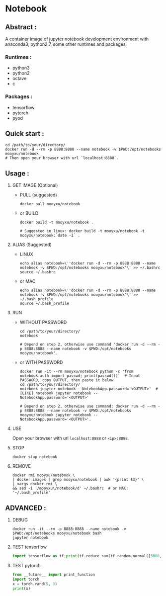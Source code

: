 # Notebook


## Abstract :

A container image of jupyter notebook development environment with anaconda3, python2.7, some other runtimes and packages.

### Runtimes :

* python3
* python2
* octave
* c

### Packages :

* tensorflow
* pytorch
* pyod



## Quick start :

```shell
cd /path/to/your/directory/
docker run -d --rm -p 8888:8888 --name notebook -v $PWD:/opt/notebooks mooyxu/notebook
# Then open your browser with url `localhost:8888`.
```



## Usage :

1. GET IMAGE (Optional)

    * PULL (suggested)

      ```shell
      docker pull mooyxu/notebook
      ```

    * or BUILD

      ```shell
      docker build -t mooyxu/notebook .
      
      # Suggested in linux: docker build -t mooyxu/notebook -t mooyxu/notebook:`date -I` .
      ```

2. ALIAS (Suggested)

    * LINUX

      ```shell
      echo alias notebook=\''docker run -d --rm -p 8888:8888 --name notebook -v $PWD:/opt/notebooks mooyxu/notebook'\' >> ~/.bashrc
      source ~/.bashrc
      ```

    * or MAC

      ```shell
      echo alias notebook=\''docker run -d --rm -p 8888:8888 --name notebook -v $PWD:/opt/notebooks mooyxu/notebook'\' >> ~/.bash_profile
      source ~/.bash_profile
      ```

3. RUN

   * WITHOUT PASSWORD

     ```shell
     cd /path/to/your/directory/
     notebook
     
     # Depend on step 2, otherwise use command 'docker run -d --rm -p 8888:8888 --name notebook -v $PWD:/opt/notebooks mooyxu/notebook'.
     ```

   * or WITH PASSWORD

     ```shell
     docker run -it --rm mooyxu/notebook python -c 'from notebook.auth import passwd; print(passwd())'  # Input PASSWORD, copy OUTPUT, then paste it below
     cd /path/to/your/directory/
     notebook jupyter notebook --NotebookApp.password='<OUTPUT>'  # [LIKE] notebook jupyter notebook --NotebookApp.password='<OUTPUT>'
     
     # Depend on step 2, otherwise use command: docker run -d --rm -p 8888:8888 --name notebook -v $PWD:/opt/notebooks mooyxu/notebook jupyter notebook --NotebookApp.password='<OUTPUT>'.
     ```

4. USE

    Open your browser with url `localhost:8888` or `<ip>:8888`.

5. STOP

    ```shell
    docker stop notebook
    ```

6. REMOVE

    ```shell
    docker rmi mooyxu/notebook \
    | docker images | grep mooyxu/notebook | awk '{print $3}' \
    | xargs docker rmi \
    && sed -i '/mooyxu\/notebook/d' ~/.bashrc  # or MAC: '~/.bash_profile'
    ```



## ADVANCED :

1. DEBUG

    ```shell
    docker run -it --rm -p 8888:8888 --name notebook -v $PWD:/opt/notebooks mooyxu/notebook bash
    jupyter notebook
    ```

2. TEST tensorflow

    ```python
    import tensorflow as tf;print(tf.reduce_sum(tf.random.normal([5000, 5000])))
    ```

3. TEST pytorch

    ```python
    from __future__ import print_function
    import torch
    x = torch.rand(5, 3)
    print(x)
    ```
